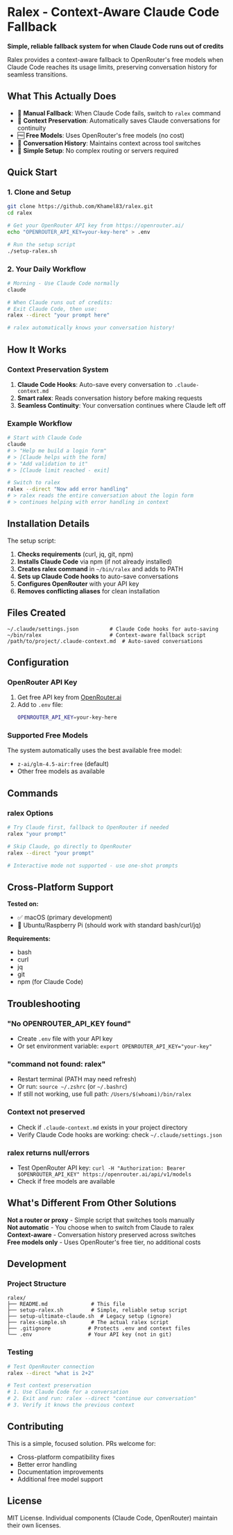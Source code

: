 # Ralex - Context-Aware Claude Code Fallback

**Simple, reliable fallback system for when Claude Code runs out of credits**

Ralex provides a context-aware fallback to OpenRouter's free models when Claude Code reaches its usage limits, preserving conversation history for seamless transitions.

## What This Actually Does

- 🔄 **Manual Fallback**: When Claude Code fails, switch to `ralex` command
- 💾 **Context Preservation**: Automatically saves Claude conversations for continuity  
- 🆓 **Free Models**: Uses OpenRouter's free models (no cost)
- 📝 **Conversation History**: Maintains context across tool switches
- 🚀 **Simple Setup**: No complex routing or servers required

## Quick Start

### 1. Clone and Setup
```bash
git clone https://github.com/Khamel83/ralex.git
cd ralex

# Get your OpenRouter API key from https://openrouter.ai/
echo "OPENROUTER_API_KEY=your-key-here" > .env

# Run the setup script
./setup-ralex.sh
```

### 2. Your Daily Workflow
```bash
# Morning - Use Claude Code normally
claude

# When Claude runs out of credits:
# Exit Claude Code, then use:
ralex --direct "your prompt here"

# ralex automatically knows your conversation history!
```

## How It Works

### Context Preservation System
1. **Claude Code Hooks**: Auto-save every conversation to `.claude-context.md`
2. **Smart ralex**: Reads conversation history before making requests
3. **Seamless Continuity**: Your conversation continues where Claude left off

### Example Workflow
```bash
# Start with Claude Code
claude
# > "Help me build a login form"
# > [Claude helps with the form]
# > "Add validation to it"  
# > [Claude limit reached - exit]

# Switch to ralex
ralex --direct "Now add error handling"
# > ralex reads the entire conversation about the login form
# > continues helping with error handling in context
```

## Installation Details

The setup script:
1. **Checks requirements** (curl, jq, git, npm)
2. **Installs Claude Code** via npm (if not already installed)
3. **Creates ralex command** in `~/bin/ralex` and adds to PATH
4. **Sets up Claude Code hooks** to auto-save conversations
5. **Configures OpenRouter** with your API key
6. **Removes conflicting aliases** for clean installation

## Files Created

```
~/.claude/settings.json          # Claude Code hooks for auto-saving
~/bin/ralex                      # Context-aware fallback script
/path/to/project/.claude-context.md  # Auto-saved conversations
```

## Configuration

### OpenRouter API Key
1. Get free API key from [OpenRouter.ai](https://openrouter.ai/)
2. Add to `.env` file:
   ```bash
   OPENROUTER_API_KEY=your-key-here
   ```

### Supported Free Models
The system automatically uses the best available free model:
- `z-ai/glm-4.5-air:free` (default)
- Other free models as available

## Commands

### ralex Options
```bash
# Try Claude first, fallback to OpenRouter if needed
ralex "your prompt"

# Skip Claude, go directly to OpenRouter  
ralex --direct "your prompt"

# Interactive mode not supported - use one-shot prompts
```

## Cross-Platform Support

**Tested on:**
- ✅ macOS (primary development)
- 🔄 Ubuntu/Raspberry Pi (should work with standard bash/curl/jq)

**Requirements:**
- bash
- curl  
- jq
- git
- npm (for Claude Code)

## Troubleshooting

### "No OPENROUTER_API_KEY found"
- Create `.env` file with your API key
- Or set environment variable: `export OPENROUTER_API_KEY="your-key"`

### "command not found: ralex"  
- Restart terminal (PATH may need refresh)
- Or run: `source ~/.zshrc` (or `~/.bashrc`)
- If still not working, use full path: `/Users/$(whoami)/bin/ralex`

### Context not preserved
- Check if `.claude-context.md` exists in your project directory
- Verify Claude Code hooks are working: check `~/.claude/settings.json`

### ralex returns null/errors
- Test OpenRouter API key: `curl -H "Authorization: Bearer $OPENROUTER_API_KEY" https://openrouter.ai/api/v1/models`
- Check if free models are available

## What's Different From Other Solutions

**Not a router or proxy** - Simple script that switches tools manually  
**Not automatic** - You choose when to switch from Claude to ralex  
**Context-aware** - Conversation history preserved across switches  
**Free models only** - Uses OpenRouter's free tier, no additional costs  

## Development

### Project Structure
```
ralex/
├── README.md              # This file
├── setup-ralex.sh         # Simple, reliable setup script
├── setup-ultimate-claude.sh  # Legacy setup (ignore)
├── ralex-simple.sh        # The actual ralex script
├── .gitignore            # Protects .env and context files
└── .env                  # Your API key (not in git)
```

### Testing
```bash
# Test OpenRouter connection
ralex --direct "what is 2+2"

# Test context preservation  
# 1. Use Claude Code for a conversation
# 2. Exit and run: ralex --direct "continue our conversation"
# 3. Verify it knows the previous context
```

## Contributing

This is a simple, focused solution. PRs welcome for:
- Cross-platform compatibility fixes
- Better error handling  
- Documentation improvements
- Additional free model support

## License

MIT License. Individual components (Claude Code, OpenRouter) maintain their own licenses.